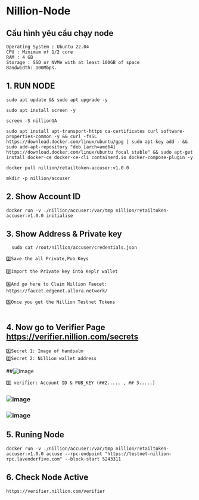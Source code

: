 # Nillion-Node


## Cấu hình yêu cầu chạy node
```
Operating System : Ubuntu 22.04
CPU : Minimum of 1/2 core
RAM : 4 GB
Storage : SSD or NVMe with at least 100GB of space
Bandwidth: 100Mbps.
```

## 1. RUN NODE
```
sudo apt update && sudo apt upgrade -y

sudo apt install screen -y

screen -S nillionGA

sudo apt install apt-transport-https ca-certificates curl software-properties-common -y && curl -fsSL https://download.docker.com/linux/ubuntu/gpg | sudo apt-key add - && sudo add-apt-repository "deb [arch=amd64] https://download.docker.com/linux/ubuntu focal stable" && sudo apt-get install docker-ce docker-ce-cli containerd.io docker-compose-plugin -y

docker pull nillion/retailtoken-accuser:v1.0.0

mkdir -p nillion/accuser

```
## 2. Show Account ID
```
docker run -v ./nillion/accuser:/var/tmp nillion/retailtoken-accuser:v1.0.0 initialise

```

## 3. Show Address & Private key
```
  sudo cat /root/nillion/accuser/credentials.json

2️⃣Save the all Private,Pub Keys

3️⃣import the Private key into Keplr wallet

4️⃣And go here to Claim Nillion Faucet: https://faucet.edgenet.allora.network/

5️⃣Once you get the Nillion Testnet Tokens


```
## 4. Now go to Verifier Page https://verifier.nillion.com/secrets
```
1️⃣Secret 1: Image of handpalm
2️⃣Secret 2: Nillion wallet address
```
##![image](https://github.com/user-attachments/assets/76cb2700-d664-4280-8714-69dce9ba515f)

```
3️⃣ verifier: Account ID & PUB_KEY (##2..... , ## 3.....)
```
### ![image](https://github.com/user-attachments/assets/6fd1ff01-220c-4596-af6f-0b29743000ac)
### ![image](https://github.com/user-attachments/assets/83be4d01-fcbb-4c38-a489-aafd2f9b6df9)

## 5. Runing Node
```
docker run -v ./nillion/accuser:/var/tmp nillion/retailtoken-accuser:v1.0.0 accuse --rpc-endpoint "https://testnet-nillion-rpc.lavenderfive.com" --block-start 5243311
```
## 6. Check Node Active 
```
https://verifier.nillion.com/verifier

```

